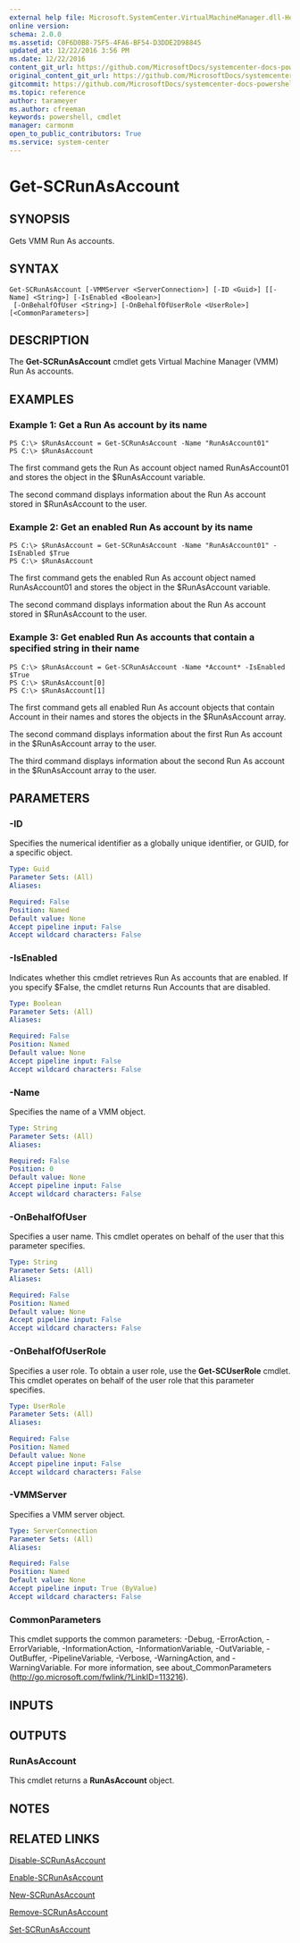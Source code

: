 ```yaml
---
external help file: Microsoft.SystemCenter.VirtualMachineManager.dll-Help.xml
online version: 
schema: 2.0.0
ms.assetid: C0F6D0B8-75F5-4FA6-BF54-D3DDE2D98845
updated_at: 12/22/2016 3:56 PM
ms.date: 12/22/2016
content_git_url: https://github.com/MicrosoftDocs/systemcenter-docs-powershell/blob/live/systemcenter-cmdlets/SystemCenter2016/VirtualMachineManager/vlatest/Get-SCRunAsAccount.md
original_content_git_url: https://github.com/MicrosoftDocs/systemcenter-docs-powershell/blob/live/systemcenter-cmdlets/SystemCenter2016/VirtualMachineManager/vlatest/Get-SCRunAsAccount.md
gitcommit: https://github.com/MicrosoftDocs/systemcenter-docs-powershell/blob/96e5647587661652225fbdd2c797cd4d59d542bc/systemcenter-cmdlets/SystemCenter2016/VirtualMachineManager/vlatest/Get-SCRunAsAccount.md
ms.topic: reference
author: tarameyer
ms.author: cfreeman
keywords: powershell, cmdlet
manager: carmonm
open_to_public_contributors: True
ms.service: system-center
---
```


# Get-SCRunAsAccount

## SYNOPSIS
Gets VMM Run As accounts.

## SYNTAX

```
Get-SCRunAsAccount [-VMMServer <ServerConnection>] [-ID <Guid>] [[-Name] <String>] [-IsEnabled <Boolean>]
 [-OnBehalfOfUser <String>] [-OnBehalfOfUserRole <UserRole>] [<CommonParameters>]
```

## DESCRIPTION
The **Get-SCRunAsAccount** cmdlet gets Virtual Machine Manager (VMM) Run As accounts.

## EXAMPLES

### Example 1: Get a Run As account by its name
```
PS C:\> $RunAsAccount = Get-SCRunAsAccount -Name "RunAsAccount01"
PS C:\> $RunAsAccount
```

The first command gets the Run As account object named RunAsAccount01 and stores the object in the $RunAsAccount variable.

The second command displays information about the Run As account stored in $RunAsAccount to the user.

### Example 2: Get an enabled Run As account by its name
```
PS C:\> $RunAsAccount = Get-SCRunAsAccount -Name "RunAsAccount01" -IsEnabled $True
PS C:\> $RunAsAccount
```

The first command gets the enabled Run As account object named RunAsAccount01 and stores the object in the $RunAsAccount variable.

The second command displays information about the Run As account stored in $RunAsAccount to the user.

### Example 3: Get enabled Run As accounts that contain a specified string in their name
```
PS C:\> $RunAsAccount = Get-SCRunAsAccount -Name *Account* -IsEnabled $True
PS C:\> $RunAsAccount[0]
PS C:\> $RunAsAccount[1]
```

The first command gets all enabled Run As account objects that contain Account in their names and stores the objects in the $RunAsAccount array.

The second command displays information about the first Run As account in the $RunAsAccount array to the user.

The third command displays information about the second Run As account in the $RunAsAccount array to the user.

## PARAMETERS

### -ID
Specifies the numerical identifier as a globally unique identifier, or GUID, for a specific object.

```yaml
Type: Guid
Parameter Sets: (All)
Aliases: 

Required: False
Position: Named
Default value: None
Accept pipeline input: False
Accept wildcard characters: False
```

### -IsEnabled
Indicates whether this cmdlet retrieves Run As accounts that are enabled.
If you specify $False, the cmdlet returns Run Accounts that are disabled.

```yaml
Type: Boolean
Parameter Sets: (All)
Aliases: 

Required: False
Position: Named
Default value: None
Accept pipeline input: False
Accept wildcard characters: False
```

### -Name
Specifies the name of a VMM object.

```yaml
Type: String
Parameter Sets: (All)
Aliases: 

Required: False
Position: 0
Default value: None
Accept pipeline input: False
Accept wildcard characters: False
```

### -OnBehalfOfUser
Specifies a user name.
This cmdlet operates on behalf of the user that this parameter specifies.

```yaml
Type: String
Parameter Sets: (All)
Aliases: 

Required: False
Position: Named
Default value: None
Accept pipeline input: False
Accept wildcard characters: False
```

### -OnBehalfOfUserRole
Specifies a user role.
To obtain a user role, use the **Get-SCUserRole** cmdlet.
This cmdlet operates on behalf of the user role that this parameter specifies.

```yaml
Type: UserRole
Parameter Sets: (All)
Aliases: 

Required: False
Position: Named
Default value: None
Accept pipeline input: False
Accept wildcard characters: False
```

### -VMMServer
Specifies a VMM server object.

```yaml
Type: ServerConnection
Parameter Sets: (All)
Aliases: 

Required: False
Position: Named
Default value: None
Accept pipeline input: True (ByValue)
Accept wildcard characters: False
```

### CommonParameters
This cmdlet supports the common parameters: -Debug, -ErrorAction, -ErrorVariable, -InformationAction, -InformationVariable, -OutVariable, -OutBuffer, -PipelineVariable, -Verbose, -WarningAction, and -WarningVariable. For more information, see about_CommonParameters (http://go.microsoft.com/fwlink/?LinkID=113216).

## INPUTS

## OUTPUTS

### RunAsAccount
This cmdlet returns a **RunAsAccount** object.

## NOTES

## RELATED LINKS

[Disable-SCRunAsAccount](xref:SystemCenter2016/VirtualMachineManager/vlatest/Disable-SCRunAsAccount.md)

[Enable-SCRunAsAccount](xref:SystemCenter2016/VirtualMachineManager/vlatest/Enable-SCRunAsAccount.md)

[New-SCRunAsAccount](xref:SystemCenter2016/VirtualMachineManager/vlatest/New-SCRunAsAccount.md)

[Remove-SCRunAsAccount](xref:SystemCenter2016/VirtualMachineManager/vlatest/Remove-SCRunAsAccount.md)

[Set-SCRunAsAccount](xref:SystemCenter2016/VirtualMachineManager/vlatest/Set-SCRunAsAccount.md)


